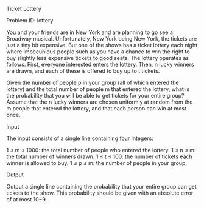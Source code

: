 
Ticket Lottery

Problem ID: lottery

You and your friends are in New York and are planning to go see a Broadway musical. Unfortunately, New York being New York, the tickets are just a tiny bit expensive. But one of the shows has a ticket lottery each night where impecunious people such as you have a chance to win the right to buy slightly less expensive tickets to good seats. The lottery operates as follows. First, everyone interested enters the lottery. Then, n lucky winners are drawn, and each of these is offered to buy up to t tickets.

Given the number of people p in your group (all of which entered the lottery) and the total number of people m that entered the lottery, what is the probability that you will be able to get tickets for your entire group? Assume that the n lucky winners are chosen uniformly at random from the m people that entered the lottery, and that each person can win at most once.

Input

The input consists of a single line containing four integers:

1 ≤ m ≤ 1000: the total number of people who entered the lottery.
1 ≤ n ≤ m: the total number of winners drawn.
1 ≤ t ≤ 100: the number of tickets each winner is allowed to buy.
1 ≤ p ≤ m: the number of people in your group.

Output

Output a single line containing the probability that your entire group can get tickets to the show. This probability should be given with an absolute error of at most 10−9.

